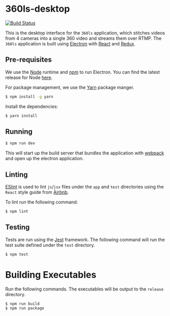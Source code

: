 # 360ls-desktop

[![Build Status](https://travis-ci.org/360ls/desktop.svg?branch=master)](https://travis-ci.org/360ls/desktop)

This is the desktop interface for the `360ls` application,
which stitches videos from 4 cameras into a single 360
video and streams them over RTMP. The `360ls` application is built
using [Electron](http://electron.atom.io/apps/) with
[React](https://facebook.github.io/react/) and [Redux](http://redux.js.org/).

## Pre-requisites

We use the [Node](https://nodejs.org/en/) runtime and [npm](https://www.npmjs.com/)
to run Electron. You can find the latest release for Node [here](https://nodejs.org/en/download/).

For package management, we use the [Yarn](https://yarnpkg.com/) package manger.
```bash
$ npm install -g yarn
```

Install the dependencies:

```bash
$ yarn install
```

## Running

```bash
$ npm run dev
```

This will start up the build server that bundles the application
with [webpack](https://webpack.github.io/) and open up the
electron application.


## Linting

[ESlint](http://eslint.org/) is used to lint `js`/`jsx` files under the
`app` and `test` directories using the `React` style guide from
[Airbnb](https://github.com/airbnb/javascript/blob/master/react/README.md).

To lint run the following command:

```bash
$ npm lint
```

## Testing

Tests are run using the [Jest](https://facebook.github.io/jest/) framework.
The following command will run the test suite defined under the `test`
directory.

```bash
$ npm test
```

# Building Executables

Run the following commands. The executables will be output to the `release` directory.

```bash
$ npm run build
$ npm run package
```
